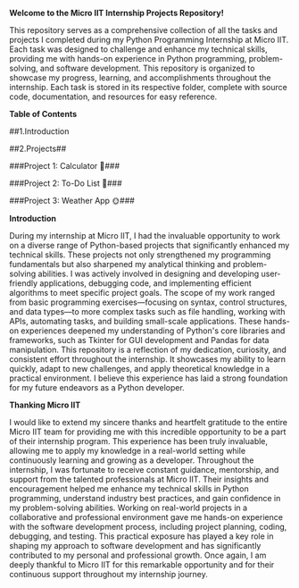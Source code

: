 **Welcome to the Micro IIT  Internship Projects Repository!**

This repository serves as a comprehensive collection of all the tasks and projects I completed during my Python Programming Internship at Micro IIT. Each task was designed to challenge and enhance my technical skills, providing me with hands-on experience in Python programming, problem-solving, and software development. This repository is organized to showcase my progress, learning, and accomplishments throughout the internship. Each task is stored in its respective folder, complete with source code, documentation, and resources for easy reference.

**Table of Contents**


##1.Introduction

##2.Projects##

###Project 1: Calculator 🧮###

###Project 2: To-Do List 📝###

###Project 3: Weather App 🌞###

**Introduction**


During my internship at Micro IIT, I had the invaluable opportunity to work on a diverse range of Python-based projects that significantly enhanced my technical skills. These projects not only strengthened my programming fundamentals but also sharpened my analytical thinking and problem-solving abilities. I was actively involved in designing and developing user-friendly applications, debugging code, and implementing efficient algorithms to meet specific project goals.
The scope of my work ranged from basic programming exercises—focusing on syntax, control structures, and data types—to more complex tasks such as file handling, working with APIs, automating tasks, and building small-scale applications. These hands-on experiences deepened my understanding of Python's core libraries and frameworks, such as Tkinter for GUI development and Pandas for data manipulation.
This repository is a reflection of my dedication, curiosity, and consistent effort throughout the internship. It showcases my ability to learn quickly, adapt to new challenges, and apply theoretical knowledge in a practical environment. I believe this experience has laid a strong foundation for my future endeavors as a Python developer.

**Thanking Micro IIT**


I would like to extend my sincere thanks and heartfelt gratitude to the entire Micro IIT team for providing me with this incredible opportunity to be a part of their internship program. This experience has been truly invaluable, allowing me to apply my knowledge in a real-world setting while continuously learning and growing as a developer.
Throughout the internship, I was fortunate to receive constant guidance, mentorship, and support from the talented professionals at Micro IIT. Their insights and encouragement helped me enhance my technical skills in Python programming, understand industry best practices, and gain confidence in my problem-solving abilities.
Working on real-world projects in a collaborative and professional environment gave me hands-on experience with the software development process, including project planning, coding, debugging, and testing. This practical exposure has played a key role in shaping my approach to software development and has significantly contributed to my personal and professional growth.
Once again, I am deeply thankful to Micro IIT for this remarkable opportunity and for their continuous support throughout my internship journey.

